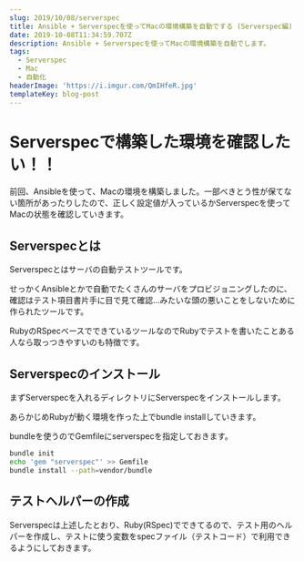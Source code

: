 ```yaml
---
slug: 2019/10/08/serverspec
title: Ansible + Serverspecを使ってMacの環境構築を自動でする (Serverspec編)
date: 2019-10-08T11:34:59.707Z
description: Ansible + Serverspecを使ってMacの環境構築を自動でします。
tags:
  - Serverspec
  - Mac
  - 自動化
headerImage: 'https://i.imgur.com/QmIHfeR.jpg'
templateKey: blog-post
---
```

# Serverspecで構築した環境を確認したい！！

前回、Ansibleを使って、Macの環境を構築しました。一部べきとう性が保てない箇所があったりしたので、正しく設定値が入っているかServerspecを使ってMacの状態を確認していきます。

## Serverspecとは

Serverspecとはサーバの自動テストツールです。

せっかくAnsibleとかで自動でたくさんのサーバをプロビジョニングしたのに、確認はテスト項目書片手に目で見て確認…みたいな頭の悪いことをしないために作られたツールです。

RubyのRSpecベースでできているツールなのでRubyでテストを書いたことある人なら取っつきやすいのも特徴です。

## Serverspecのインストール

まずServerspecを入れるディレクトリにServerspecをインストールします。

あらかじめRubyが動く環境を作った上でbundle installしていきます。

bundleを使うのでGemfileにserverspecを指定しておきます。

```bash
bundle init
echo 'gem "serverspec"' >> Gemfile
bundle install --path=vendor/bundle
```

## テストヘルパーの作成

Serverspecは上述したとおり、Ruby(RSpec)でできてるので、テスト用のヘルパーを作成し、テストに使う変数をspecファイル（テストコード）で利用できるようにしておきます。


